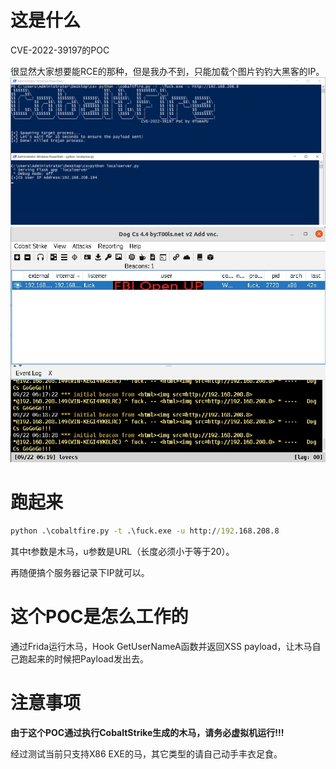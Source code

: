 # 这是什么
CVE-2022-39197的POC

很显然大家想要能RCE的那种，但是我办不到，只能加载个图片钓钓大黑客的IP。
![46c4b0416ea12c5c3eb412cbb3866a88.png](./_resources/46c4b0416ea12c5c3eb412cbb3866a88.png)
![bb9dd164f6d77dd7aaa2928e09cd564b.png](./_resources/bb9dd164f6d77dd7aaa2928e09cd564b.png)

# 跑起来
```cmd
python .\cobaltfire.py -t .\fuck.exe -u http://192.168.208.8
```
其中t参数是木马，u参数是URL（长度必须小于等于20）。

再随便搞个服务器记录下IP就可以。

# 这个POC是怎么工作的
通过Frida运行木马，Hook GetUserNameA函数并返回XSS payload，让木马自己跑起来的时候把Payload发出去。

# 注意事项
**由于这个POC通过执行CobaltStrike生成的木马，请务必虚拟机运行!!!**

经过测试当前只支持X86 EXE的马，其它类型的请自己动手丰衣足食。